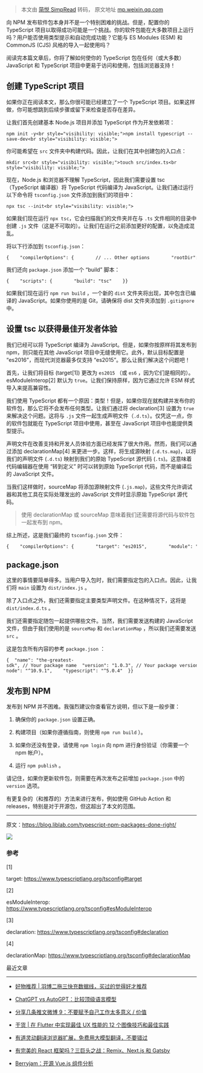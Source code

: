 > 本文由 [简悦 SimpRead](http://ksria.com/simpread/) 转码， 原文地址 [mp.weixin.qq.com](https://mp.weixin.qq.com/s/GYOGscTNxujOPe_pUYAkSg)

向 NPM 发布软件包本身并不是一个特别困难的挑战。但是，配置你的 TypeScript 项目以取得成功可能是一个挑战。你的软件包能在大多数项目上运行吗？用户能否使用类型提示和自动完成功能？它能与 ES Modules (ESM) 和 CommonJS (CJS) 风格的导入一起使用吗？

阅读完本篇文章后，你将了解如何使你的 TypeScript 包在任何（或大多数）JavaScript 和 TypeScript 项目中更易于访问和使用，包括浏览器支持！

创建 TypeScript 项目
----------------

如果你正在阅读本文，那么你很可能已经建立了一个 TypeScript 项目。如果这样做，你可能想跳到后续步骤或留下来检查是否存在差异。

让我们首先创建基本 Node.js 项目并添加 TypeScript 作为开发依赖项：

```
npm init -y<br style="visibility: visible;">npm install typescript --save-dev<br style="visibility: visible;">
```

你可能希望在 `src` 文件夹中构建代码。因此，让我们在其中创建包的入口点：

```
mkdir src<br style="visibility: visible;">touch src/index.ts<br style="visibility: visible;">
```

现在，Node.js 和浏览器不理解 TypeScript，因此我们需要设置 tsc （TypeScript 编译器）将 TypeScript 代码编译为 JavaScript。让我们通过运行以下命令将 `tsconfig.json` 文件添加到我们的项目中：

```
npx tsc --init<br style="visibility: visible;">
```

如果我们现在运行 `npx tsc`，它会扫描我们的文件夹并在与 `.ts` 文件相同的目录中创建 `.js` 文件（这是不可取的）。让我们在运行之前添加更好的配置，以免造成混乱。

将以下行添加到 `tsconfig.json`：

```
{    "compilerOptions": {        // ... Other options        "rootDir": "./src", // Where to look for our code        "outDir": "./dist", // Where to place the compiled JavaScript}
```

我们还向 `package.json` 添加一个 “build” 脚本：

```
{    "scripts": {        "build": "tsc"    }}
```

如果我们现在运行 `npm run build` ，一个新的 `dist` 文件夹将出现，其中包含已编译的 JavaScript。如果你使用的是 Git，请确保将 dist 文件夹添加到 `.gitignore` 中。

设置 tsc 以获得最佳开发者体验
-----------------

我们已经可以将 TypeScript 编译为 JavaScript。但是，如果你按原样将其发布到 npm，则只能在其他 JavaScript 项目中无缝使用它。此外，默认目标配置是 “es2016”，而现代浏览器最多仅支持 “es2015”。那么让我们解决这个问题吧！

首先，让我们将目标 (target[1]) 更改为 `es2015` （或 `es6` ，因为它们是相同的）。esModuleInterop[2] 默认为 `true`。让我们保持原样，因为它通过允许 ESM 样式导入来提高兼容性。

我们使用 TypeScript 都有一个原因：类型！但是，如果你现在就构建并发布你的软件包，那么它将不会发布任何类型。让我们通过将 declaration[3] 设置为 `true` 来解决这个问题。这将与 `.js` 文件一起生成声明文件（`.d.ts`）。仅凭这一点，你的软件包就能在 TypeScript 项目中使用，甚至在 JavaScript 项目中也能提供类型提示。

声明文件在改善支持和开发人员体验方面已经发挥了很大作用。然而，我们可以通过添加 declarationMap[4] 来更进一步。这样，将生成源映射 (`.d.ts.map`)，以将我们的声明文件 (`.d.ts`) 映射到我们的原始 TypeScript 源代码 (`.ts`)。这意味着代码编辑器在使用 “转到定义” 时可以转到原始 TypeScript 代码，而不是编译后的 JavaScript 文件。

当我们这样做时，sourceMap 将添加源映射文件 (`.js.map`)，这些文件允许调试器和其他工具在实际处理发出的 JavaScript 文件时显示原始 TypeScript 源代码。

> 使用 declarationMap 或 sourceMap 意味着我们还需要将源代码与软件包一起发布到 npm。

综上所述，这是我们最终的 `tsconfig.json` 文件：

```
{    "compilerOptions": {        "target": "es2015",        "module": "commonjs",        "strict": true,        "esModuleInterop": true,        "rootDir": "./src",        "outDir": "./dist",        "sourceMap": true,        "declaration": true,        "declarationMap": true,    }}
```

package.json
------------

这里的事情要简单得多。当用户导入包时，我们需要指定包的入口点。因此，让我们将 `main` 设置为 `dist/index.js` 。

除了入口点之外，我们还需要指定主要类型声明文件。在这种情况下，这将是 `dist/index.d.ts` 。

我们还需要指定随包一起提供哪些文件。当然，我们需要发送构建的 JavaScript 文件，但由于我们使用的是 `sourceMap` 和 `declarationMap` ，所以我们还需要发送 `src` 。

这是包含所有内容的参考 `package.json` ：

```
{  "name": "the-greatest-sdk", // Your package name  "version": "1.0.3", // Your package version  "main": "dist/index.js",  "types": "dist/index.d.ts",  "scripts": {    "build": "tsc"  },  "keywords": [], // Add related keywords  "author": "liblab", // Add yourself here  "license": "ISC",  "files": ["dist", "src"],  "devDependencies": {    "ts-node": "^10.9.1",    "typescript": "^5.0.4"  }}
```

发布到 NPM
-------

发布到 NPM 并不困难。我强烈建议你查看官方说明，但以下是一般步骤：

1.  确保你的 `package.json` 设置正确。
    
2.  构建项目（如果你遵循指南，则使用 `npm run build` ）。
    
3.  如果你还没有登录，请使用 `npm login` 向 npm 进行身份验证（你需要一个 npm 帐户）。
    
4.  运行 `npm publish` 。
    

请记住，如果你更新软件包，则需要在再次发布之前增加 `package.json` 中的 `version` 选项。

有更复杂的（和推荐的）方法来进行发布，例如使用 GitHub Action 和 releases，特别是对于开源包，但这超出了本文的范围。

* * *

原文：https://blog.liblab.com/typescript-npm-packages-done-right/

[![](https://mmbiz.qpic.cn/mmbiz_jpg/WYoaOn5t0AO6K2frZjDiboISN1jK29SxEbTw73daFebc0WzC3NvF8UZVTiaUSiboMtT2riayI6vmhvM4LNZ7YEtwSQ/640?wx_fmt=jpeg)](http://mp.weixin.qq.com/s?__biz=MzI0MDIwNTQ1Mg==&mid=2676499693&idx=1&sn=a2f307eca80b4c4ebcccd8dbcca2169c&chksm=f362ef0ec41566188a724ac7bf676faf386cf5281e1a3a2112c268b60c237a993e401cc1af28&scene=21#wechat_redirect)

### 参考

[1]

target: https://www.typescriptlang.org/tsconfig#target

[2]

esModuleInterop: https://www.typescriptlang.org/tsconfig#esModuleInterop

[3]

declaration: https://www.typescriptlang.org/tsconfig#declaration

[4]

declarationMap: https://www.typescriptlang.org/tsconfig#declarationMap

最近文章  

-------

*   [好物推荐 | 羽博二拖三快充数据线，买过的觉得好才推荐](http://mp.weixin.qq.com/s?__biz=MzI0MDIwNTQ1Mg==&mid=2676499597&idx=1&sn=97167b1f36bc5f7ff8d5c9653b1263e7&chksm=f362ef6ec4156678d532f96340658a4f96fc6f7b245b936da5945678f8f7fba67ea44eb9c7ff&scene=21#wechat_redirect)  
    
*   [ChatGPT vs AutoGPT：比较顶级语言模型](http://mp.weixin.qq.com/s?__biz=MzI0MDIwNTQ1Mg==&mid=2676499599&idx=1&sn=3df418f56d7b292e7f703cd7af650b9f&chksm=f362ef6cc415667a66a24a153f287c8ddb3d5646182de81289a319f80b3d2ca942b8e2bdb4ce&scene=21#wechat_redirect)  
    
*   [分享几条推文微博 9：不要赋予自己工作太多意义 / 价值](http://mp.weixin.qq.com/s?__biz=MzI0MDIwNTQ1Mg==&mid=2676499574&idx=1&sn=1513346e09eb81c44e58965cf6937639&chksm=f362ef95c4156683d597a9cf8e41d9786be0e9b76b1ff9128587fa2e8fc3902b2ac0af622867&scene=21#wechat_redirect)  
    
*   [干货 | 在 Flutter 中实现最佳 UX 性能的 12 个图像技巧和最佳实践](http://mp.weixin.qq.com/s?__biz=MzI0MDIwNTQ1Mg==&mid=2676499495&idx=1&sn=1f43bec146c05413783540e0af0171bc&chksm=f362efc4c41566d2fc0dece960f78b32cfbc0f8ce1130da1152f3b5ecdd32ff2f142865c44c4&scene=21#wechat_redirect)
    
*   [有道灵动翻译浏览器扩展，免费用大模型翻译，不要错过](http://mp.weixin.qq.com/s?__biz=MzI0MDIwNTQ1Mg==&mid=2676499529&idx=1&sn=d476e41e2e108ab06858303086fddc2e&chksm=f362efaac41566bc4a2426c7a083176762016869b13c1744f3478348a91aa41a4c645056fc27&scene=21#wechat_redirect)  
    
*   [有完美的 React 框架吗？三巨头之战：Remix、Next.js 和 Gatsby](http://mp.weixin.qq.com/s?__biz=MzI0MDIwNTQ1Mg==&mid=2676499413&idx=1&sn=f138ad574c83561f0e711600caca345b&chksm=f362e836c415612012b996c18e329f4b94635b61ded6454daa6f5c94488dc0d89bf9baae5687&scene=21#wechat_redirect)  
    
*   [Berryjam：开源 Vue.js 组件分析](http://mp.weixin.qq.com/s?__biz=MzI0MDIwNTQ1Mg==&mid=2676499388&idx=1&sn=f64ffa5e97fa9d5d99aa26656890880a&chksm=f362e85fc415614946d1fc66d517c19136407d0d39f2f146ed834abad3eaa4b40a6301715a02&scene=21#wechat_redirect)